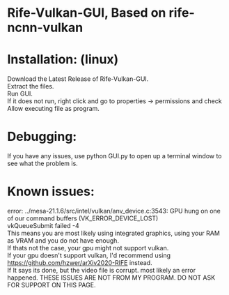 # Rife-Vulkan-GUI, Based on rife-ncnn-vulkan
# Installation: (linux)
Download the Latest Release of Rife-Vulkan-GUI. <br />
Extract the files. <br />
Run GUI. <br />
If it does not run, right click and go to properties -> permissions and check Allow executing file as program.<br />

# Debugging:
If you have any issues, use python GUI.py to open up a terminal window to see what the problem is.<br />

# Known issues: <br />
error: ../mesa-21.1.6/src/intel/vulkan/anv_device.c:3543: GPU hung on one of our command buffers (VK_ERROR_DEVICE_LOST) <br />
vkQueueSubmit failed -4 <br />
This means you are most likely using integrated graphics, using your RAM as VRAM and you do not have enough.<br />
If thats not the case, your gpu might not support vulkan. <br />
If your gpu doesn't support vulkan, I'd recommend using https://github.com/hzwer/arXiv2020-RIFE instead. <br />
If It says its done, but the video file is corrupt. most likely an error happened. 
THESE ISSUES ARE NOT FROM MY PROGRAM. DO NOT ASK FOR SUPPORT ON THIS PAGE.
